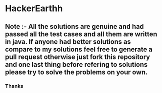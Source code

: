 # HackerEarthh

## Note :- All the solutions are genuine and had passed all the test cases and all them are written in java. If anyone had better solutions as compare to my solutions feel free to generate a pull request otherwise just fork this repository and one last thing before refering to solutions please try to solve the problems on your own.



###                                                                                                           Thanks
